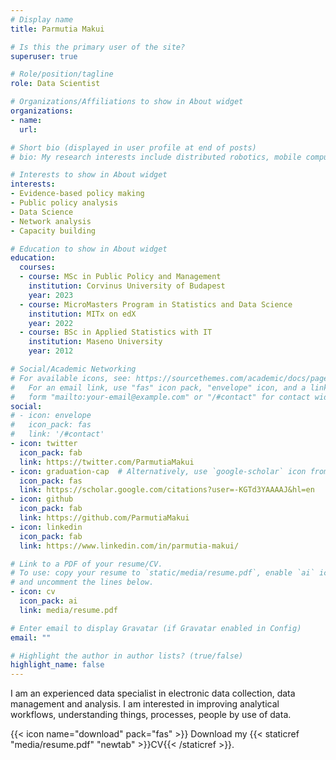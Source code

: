 ```yaml
---
# Display name
title: Parmutia Makui

# Is this the primary user of the site?
superuser: true

# Role/position/tagline
role: Data Scientist

# Organizations/Affiliations to show in About widget
organizations:
- name: 
  url: 

# Short bio (displayed in user profile at end of posts)
# bio: My research interests include distributed robotics, mobile computing and programmable matter.

# Interests to show in About widget
interests:
- Evidence-based policy making
- Public policy analysis
- Data Science
- Network analysis
- Capacity building

# Education to show in About widget
education:
  courses:
  - course: MSc in Public Policy and Management
    institution: Corvinus University of Budapest
    year: 2023
  - course: MicroMasters Program in Statistics and Data Science
    institution: MITx on edX
    year: 2022
  - course: BSc in Applied Statistics with IT
    institution: Maseno University
    year: 2012

# Social/Academic Networking
# For available icons, see: https://sourcethemes.com/academic/docs/page-builder/#icons
#   For an email link, use "fas" icon pack, "envelope" icon, and a link in the
#   form "mailto:your-email@example.com" or "/#contact" for contact widget.
social:
# - icon: envelope
#   icon_pack: fas
#   link: '/#contact'
- icon: twitter
  icon_pack: fab
  link: https://twitter.com/ParmutiaMakui
- icon: graduation-cap  # Alternatively, use `google-scholar` icon from `ai` icon pack
  icon_pack: fas
  link: https://scholar.google.com/citations?user=-KGTd3YAAAAJ&hl=en
- icon: github
  icon_pack: fab
  link: https://github.com/ParmutiaMakui
- icon: linkedin
  icon_pack: fab
  link: https://www.linkedin.com/in/parmutia-makui/

# Link to a PDF of your resume/CV.
# To use: copy your resume to `static/media/resume.pdf`, enable `ai` icons in `params.toml`, 
# and uncomment the lines below.
- icon: cv
  icon_pack: ai
  link: media/resume.pdf

# Enter email to display Gravatar (if Gravatar enabled in Config)
email: ""

# Highlight the author in author lists? (true/false)
highlight_name: false
---
```


I am an experienced data specialist in electronic data collection, data management and analysis. 
I am interested in improving analytical workflows, understanding things, processes, people by use of data.

{{< icon name="download" pack="fas" >}} Download my {{< staticref "media/resume.pdf" "newtab" >}}CV{{< /staticref >}}.
